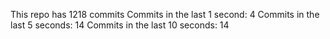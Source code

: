 This repo has 1218 commits
Commits in the last 1 second: 4
Commits in the last 5 seconds: 14
Commits in the last 10 seconds: 14
